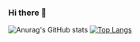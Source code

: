 ### Hi there 👋

<!--
**HIJAZI9/HIJAZI9** is a ✨ _special_ ✨ repository because its `README.md` (this file) appears on your GitHub profile.

Here are some ideas to get you started:

- 🔭 I’m currently working on ...
- 🌱 I’m currently learning ...
- 👯 I’m looking to collaborate on ...
- 🤔 I’m looking for help with ...
- 💬 Ask me about ...
- 📫 How to reach me: ...
- 😄 Pronouns: ...
- ⚡ Fun fact: ...
-->

![Anurag's GitHub stats](https://github-readme-stats.vercel.app/api?username=HIJAZI9&show_icons=true&theme=radical)
[![Top Langs](https://github-readme-stats.vercel.app/api/top-langs/?username=HIJAZI9&layout=compact)](https://github.com/anuraghazra/github-readme-stats)
